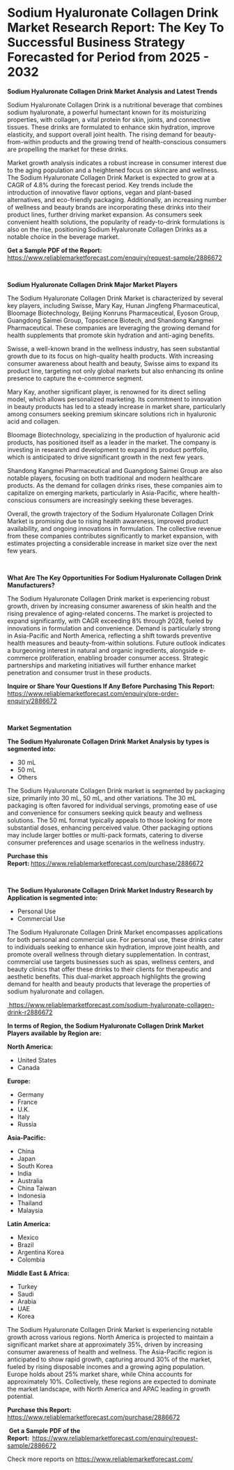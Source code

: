 <p><h1>Sodium Hyaluronate Collagen Drink Market Research Report: The Key To Successful Business Strategy Forecasted for Period from 2025 - 2032</h1></p><p><strong>Sodium Hyaluronate Collagen Drink Market Analysis and Latest Trends</strong></p>
<p><p>Sodium Hyaluronate Collagen Drink is a nutritional beverage that combines sodium hyaluronate, a powerful humectant known for its moisturizing properties, with collagen, a vital protein for skin, joints, and connective tissues. These drinks are formulated to enhance skin hydration, improve elasticity, and support overall joint health. The rising demand for beauty-from-within products and the growing trend of health-conscious consumers are propelling the market for these drinks.</p><p>Market growth analysis indicates a robust increase in consumer interest due to the aging population and a heightened focus on skincare and wellness. The Sodium Hyaluronate Collagen Drink Market is expected to grow at a CAGR of 4.8% during the forecast period. Key trends include the introduction of innovative flavor options, vegan and plant-based alternatives, and eco-friendly packaging. Additionally, an increasing number of wellness and beauty brands are incorporating these drinks into their product lines, further driving market expansion. As consumers seek convenient health solutions, the popularity of ready-to-drink formulations is also on the rise, positioning Sodium Hyaluronate Collagen Drinks as a notable choice in the beverage market.</p></p>
<p><strong>Get a Sample PDF of the Report:&nbsp;</strong> <a href="https://www.reliablemarketforecast.com/enquiry/request-sample/2886672?utm_campaign=3126&utm_medium=2&utm_source=Github&utm_content=ia&utm_term=13032025&utm_id=sodium-hyaluronate-collagen-drink">https://www.reliablemarketforecast.com/enquiry/request-sample/2886672</a></p>
<p>&nbsp;</p>
<p><strong>Sodium Hyaluronate Collagen Drink Major Market Players</strong></p>
<p><p>The Sodium Hyaluronate Collagen Drink Market is characterized by several key players, including Swisse, Mary Kay, Hunan Jingfeng Pharmaceutical, Bloomage Biotechnology, Beijing Konruns Pharmaceutical, Eyoson Group, Guangdong Saimei Group, Topscience Biotech, and Shandong Kangmei Pharmaceutical. These companies are leveraging the growing demand for health supplements that promote skin hydration and anti-aging benefits.</p><p>Swisse, a well-known brand in the wellness industry, has seen substantial growth due to its focus on high-quality health products. With increasing consumer awareness about health and beauty, Swisse aims to expand its product line, targeting not only global markets but also enhancing its online presence to capture the e-commerce segment.</p><p>Mary Kay, another significant player, is renowned for its direct selling model, which allows personalized marketing. Its commitment to innovation in beauty products has led to a steady increase in market share, particularly among consumers seeking premium skincare solutions rich in hyaluronic acid and collagen.</p><p>Bloomage Biotechnology, specializing in the production of hyaluronic acid products, has positioned itself as a leader in the market. The company is investing in research and development to expand its product portfolio, which is anticipated to drive significant growth in the next few years.</p><p>Shandong Kangmei Pharmaceutical and Guangdong Saimei Group are also notable players, focusing on both traditional and modern healthcare products. As the demand for collagen drinks rises, these companies aim to capitalize on emerging markets, particularly in Asia-Pacific, where health-conscious consumers are increasingly seeking these beverages.</p><p>Overall, the growth trajectory of the Sodium Hyaluronate Collagen Drink Market is promising due to rising health awareness, improved product availability, and ongoing innovations in formulation. The collective revenue from these companies contributes significantly to market expansion, with estimates projecting a considerable increase in market size over the next few years.</p></p>
<p>&nbsp;</p>
<p><strong>What Are The Key Opportunities For Sodium Hyaluronate Collagen Drink Manufacturers?</strong></p>
<p><p>The Sodium Hyaluronate Collagen Drink market is experiencing robust growth, driven by increasing consumer awareness of skin health and the rising prevalence of aging-related concerns. The market is projected to expand significantly, with CAGR exceeding 8% through 2028, fueled by innovations in formulation and convenience. Demand is particularly strong in Asia-Pacific and North America, reflecting a shift towards preventive health measures and beauty-from-within solutions. Future outlook indicates a burgeoning interest in natural and organic ingredients, alongside e-commerce proliferation, enabling broader consumer access. Strategic partnerships and marketing initiatives will further enhance market penetration and consumer trust in these products.</p></p>
<p><strong>Inquire or Share Your Questions If Any Before Purchasing This Report:</strong> <a href="https://www.reliablemarketforecast.com/enquiry/pre-order-enquiry/2886672?utm_campaign=3126&utm_medium=2&utm_source=Github&utm_content=ia&utm_term=13032025&utm_id=sodium-hyaluronate-collagen-drink">https://www.reliablemarketforecast.com/enquiry/pre-order-enquiry/2886672</a></p>
<p>&nbsp;</p>
<p><strong>Market Segmentation</strong></p>
<p><strong>The Sodium Hyaluronate Collagen Drink Market Analysis by types is segmented into:</strong></p>
<p><ul><li>30 mL</li><li>50 mL</li><li>Others</li></ul></p>
<p><p>The Sodium Hyaluronate Collagen Drink market is segmented by packaging size, primarily into 30 mL, 50 mL, and other variations. The 30 mL packaging is often favored for individual servings, promoting ease of use and convenience for consumers seeking quick beauty and wellness solutions. The 50 mL format typically appeals to those looking for more substantial doses, enhancing perceived value. Other packaging options may include larger bottles or multi-pack formats, catering to diverse consumer preferences and usage scenarios in the wellness industry.</p></p>
<p><strong>Purchase this Report:&nbsp;</strong><a href="https://www.reliablemarketforecast.com/purchase/2886672?utm_campaign=3126&utm_medium=2&utm_source=Github&utm_content=ia&utm_term=13032025&utm_id=sodium-hyaluronate-collagen-drink">https://www.reliablemarketforecast.com/purchase/2886672</a></p>
<p>&nbsp;</p>
<p><strong>The Sodium Hyaluronate Collagen Drink Market Industry Research by Application is segmented into:</strong></p>
<p><ul><li>Personal Use</li><li>Commercial Use</li></ul></p>
<p><p>The Sodium Hyaluronate Collagen Drink Market encompasses applications for both personal and commercial use. For personal use, these drinks cater to individuals seeking to enhance skin hydration, improve joint health, and promote overall wellness through dietary supplementation. In contrast, commercial use targets businesses such as spas, wellness centers, and beauty clinics that offer these drinks to their clients for therapeutic and aesthetic benefits. This dual-market approach highlights the growing demand for health and beauty products that leverage the properties of sodium hyaluronate and collagen.</p></p>
<p><a href="https://www.reliablemarketforecast.com/sodium-hyaluronate-collagen-drink-r2886672?utm_campaign=3126&utm_medium=2&utm_source=Github&utm_content=ia&utm_term=13032025&utm_id=sodium-hyaluronate-collagen-drink">&nbsp;https://www.reliablemarketforecast.com/sodium-hyaluronate-collagen-drink-r2886672</a></p>
<p><strong>In terms of Region, the Sodium Hyaluronate Collagen Drink Market Players available by Region are:</strong></p>
<p>
    <p> <strong> North America: </strong>
        <ul>
            <li>United States</li>
            <li>Canada</li>
        </ul>
        </p> 
    <p> <strong> Europe: </strong>
        <ul>
            <li>Germany</li>
            <li>France</li>
            <li>U.K.</li>
            <li>Italy</li>
            <li>Russia</li>
        </ul>
        </p> 
    <p> <strong> Asia-Pacific: </strong>
        <ul>
            <li>China</li>
            <li>Japan</li>
            <li>South Korea</li>
            <li>India</li>
            <li>Australia</li>
            <li>China Taiwan</li>
            <li>Indonesia</li>
            <li>Thailand</li>
            <li>Malaysia</li>
        </ul>
        </p> 
    <p> <strong> Latin America: </strong>
        <ul>
            <li>Mexico</li>
            <li>Brazil</li>
            <li>Argentina Korea</li>
            <li>Colombia</li>
        </ul>
        </p> 
    <p> <strong> Middle East & Africa: </strong>
        <ul>
            <li>Turkey</li>
            <li>Saudi</li>
            <li>Arabia</li>
            <li>UAE</li>
            <li>Korea</li>
        </ul>
    </p>
    </p>
<p><p>The Sodium Hyaluronate Collagen Drink Market is experiencing notable growth across various regions. North America is projected to maintain a significant market share at approximately 35%, driven by increasing consumer awareness of health and wellness. The Asia-Pacific region is anticipated to show rapid growth, capturing around 30% of the market, fueled by rising disposable incomes and a growing aging population. Europe holds about 25% market share, while China accounts for approximately 10%. Collectively, these regions are expected to dominate the market landscape, with North America and APAC leading in growth potential.</p></p>
<p><strong>Purchase this Report: </strong><a href="https://www.reliablemarketforecast.com/purchase/2886672?utm_campaign=3126&utm_medium=2&utm_source=Github&utm_content=ia&utm_term=13032025&utm_id=sodium-hyaluronate-collagen-drink">https://www.reliablemarketforecast.com/purchase/2886672</a></p>
<p>&nbsp;<strong>Get a Sample PDF of the Report:&nbsp;&nbsp;</strong><a href="https://www.reliablemarketforecast.com/enquiry/request-sample/2886672?utm_campaign=3126&utm_medium=2&utm_source=Github&utm_content=ia&utm_term=13032025&utm_id=sodium-hyaluronate-collagen-drink">https://www.reliablemarketforecast.com/enquiry/request-sample/2886672</a></p>
<p><strong></strong></p>
<p>Check more reports on <a href="https://www.reliablemarketforecast.com/?utm_campaign=3126&utm_medium=2&utm_source=Github&utm_content=ia&utm_term=13032025&utm_id=sodium-hyaluronate-collagen-drink">https://www.reliablemarketforecast.com/</a></p>